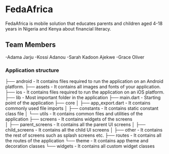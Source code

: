 
# FedaAfrica
FedaAfrica is mobile solution that educates parents and children aged 4-18 years in Nigeria and Kenya about financial literacy.


## Team Members
  -Adama Jarju
  -Kossi Adanou
  -Sarah Kadoon Ajekwe
  -Grace Oliver

### Application structure

├── android                 - It contains files required to run the application on an Android platform.
├── assets                  - It contains all images and fonts of your application.
├── ios                     - It contains files required to run the application on an iOS platform.
├── lib                     - Most important folder in the application
  ├── main.dart                   - Starting point of the application
    ├── core
    │   ├── app_export.dart         - It contains commonly used file imports
    │   ├── constants               - It contains static constant class file
    │   └── utils                   - It contains common files and utilities of the application
    ├── screens                     - It contains widgets of the screens  
    │   ├── parent_screens          - It contains all the parent UI screens
    │   ├── child_screens           - It contains all the child UI screens
    │   ├── other                   - It contains the rest of screens such as splash screens etc.
    ├── routes                      - It contains all the routes of the application
    └── theme                       - It contains app theme and decoration classes
    └── widgets                     - It contains all custom widget classes
```